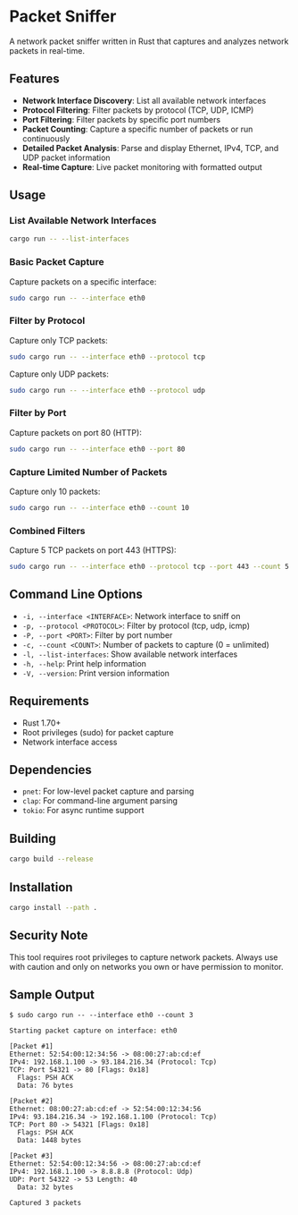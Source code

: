 # Packet Sniffer

A network packet sniffer written in Rust that captures and analyzes network packets in real-time.

## Features

- **Network Interface Discovery**: List all available network interfaces
- **Protocol Filtering**: Filter packets by protocol (TCP, UDP, ICMP)
- **Port Filtering**: Filter packets by specific port numbers
- **Packet Counting**: Capture a specific number of packets or run continuously
- **Detailed Packet Analysis**: Parse and display Ethernet, IPv4, TCP, and UDP packet information
- **Real-time Capture**: Live packet monitoring with formatted output

## Usage

### List Available Network Interfaces

```bash
cargo run -- --list-interfaces
```

### Basic Packet Capture

Capture packets on a specific interface:

```bash
sudo cargo run -- --interface eth0
```

### Filter by Protocol

Capture only TCP packets:

```bash
sudo cargo run -- --interface eth0 --protocol tcp
```

Capture only UDP packets:

```bash
sudo cargo run -- --interface eth0 --protocol udp
```

### Filter by Port

Capture packets on port 80 (HTTP):

```bash
sudo cargo run -- --interface eth0 --port 80
```

### Capture Limited Number of Packets

Capture only 10 packets:

```bash
sudo cargo run -- --interface eth0 --count 10
```

### Combined Filters

Capture 5 TCP packets on port 443 (HTTPS):

```bash
sudo cargo run -- --interface eth0 --protocol tcp --port 443 --count 5
```

## Command Line Options

- `-i, --interface <INTERFACE>`: Network interface to sniff on
- `-p, --protocol <PROTOCOL>`: Filter by protocol (tcp, udp, icmp)
- `-P, --port <PORT>`: Filter by port number
- `-c, --count <COUNT>`: Number of packets to capture (0 = unlimited)
- `-l, --list-interfaces`: Show available network interfaces
- `-h, --help`: Print help information
- `-V, --version`: Print version information

## Requirements

- Rust 1.70+ 
- Root privileges (sudo) for packet capture
- Network interface access

## Dependencies

- `pnet`: For low-level packet capture and parsing
- `clap`: For command-line argument parsing
- `tokio`: For async runtime support

## Building

```bash
cargo build --release
```

## Installation

```bash
cargo install --path .
```

## Security Note

This tool requires root privileges to capture network packets. Always use with caution and only on networks you own or have permission to monitor.

## Sample Output

```
$ sudo cargo run -- --interface eth0 --count 3

Starting packet capture on interface: eth0

[Packet #1]
Ethernet: 52:54:00:12:34:56 -> 08:00:27:ab:cd:ef
IPv4: 192.168.1.100 -> 93.184.216.34 (Protocol: Tcp)
TCP: Port 54321 -> 80 [Flags: 0x18]
  Flags: PSH ACK 
  Data: 76 bytes

[Packet #2]
Ethernet: 08:00:27:ab:cd:ef -> 52:54:00:12:34:56
IPv4: 93.184.216.34 -> 192.168.1.100 (Protocol: Tcp)
TCP: Port 80 -> 54321 [Flags: 0x18]
  Flags: PSH ACK 
  Data: 1448 bytes

[Packet #3]
Ethernet: 52:54:00:12:34:56 -> 08:00:27:ab:cd:ef
IPv4: 192.168.1.100 -> 8.8.8.8 (Protocol: Udp)
UDP: Port 54322 -> 53 Length: 40
  Data: 32 bytes

Captured 3 packets
```